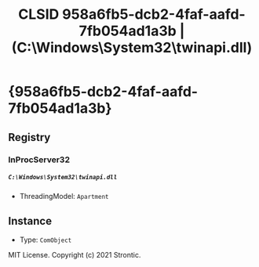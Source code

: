 ﻿---
title: "CLSID 958a6fb5-dcb2-4faf-aafd-7fb054ad1a3b | (C:\\Windows\\System32\\twinapi.dll)"
excerpt: What is COM-Object CLSID 958a6fb5-dcb2-4faf-aafd-7fb054ad1a3b?
---

# {958a6fb5-dcb2-4faf-aafd-7fb054ad1a3b}


## Registry


### InProcServer32

##### `C:\Windows\System32\twinapi.dll`
* ThreadingModel: `Apartment`

## Instance

* Type: `ComObject`

MIT License. Copyright (c) 2021 Strontic.


